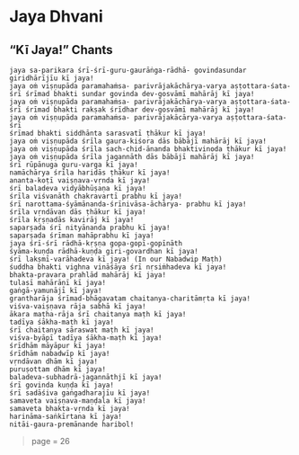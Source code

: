 # Jaya Dhvani

## “Kī Jaya!” Chants

    jaya sa-parikara śrī-śrī-guru-gaurāṅga-rādhā- govindasundar giridhārījīu kī jaya!
    jaya oṁ viṣṇupāda paramahaṁsa- parivrājakāchārya-varya aṣṭottara-śata-śrī śrīmad bhakti sundar govinda dev-gosvāmī mahārāj kī jaya!
    jaya oṁ viṣṇupāda paramahaṁsa- parivrājakāchārya-varya aṣṭottara-śata-śrī śrīmad bhakti rakṣak śrīdhar dev-gosvāmī mahārāj kī jaya!
    jaya oṁ viṣṇupāda paramahaṁsa- parivrājakācārya-varya aṣṭottara-śata-śrī
    śrīmad bhakti siddhānta sarasvatī ṭhākur kī jaya!
    jaya oṁ viṣṇupāda śrīla gaura-kiśora dās bābājī mahārāj kī jaya!
    jaya oṁ viṣṇupāda śrīla sach-chid-ānanda bhaktivinoda ṭhākur kī jaya!
    jaya oṁ viṣṇupāda śrīla jagannāth dās bābājī mahārāj kī jaya!
    śrī rūpānuga guru-varga kī jaya!
    namāchārya śrīla haridās ṭhākur kī jaya!
    ananta-koṭī vaiṣṇava-vṛnda kī jaya!
    śrī baladeva vidyābhūṣaṇa kī jaya!
    śrīla viśvanāth chakravartī prabhu kī jaya!
    śrī narottama-śyāmānanda-śrīnivāsa-āchārya- prabhu kī jaya!
    śrīla vṛndāvan dās ṭhākur kī jaya!
    śrīla kṛṣṇadās kavirāj kī jaya!
    saparṣada śrī nityānanda prabhu kī jaya!
    saparṣada śrīman mahāprabhu kī jaya!
    jaya śrī-śrī rādhā-kṛṣṇa gopa-gopī-gopīnāth
    śyāma-kuṇḍa rādhā-kuṇḍa giri-govardhan kī jaya!
    śrī lakṣmī-varāhadeva kī jaya! (In our Nabadwip Maṭh)
    śuddha bhakti vighna vināśāya śrī nṛsiṁhadeva kī jaya!
    bhakta-pravara prahlād mahārāj kī jaya!
    tulasī mahārāṇī kī jaya!
    gaṅgā-yamunājī kī jaya!
    grantharāja śrīmad-bhāgavatam chaitanya-charitāmṛta kī jaya!
    viśva-vaiṣṇava rāja sabhā kī jaya!
    ākara maṭha-rāja śrī chaitanya maṭh kī jaya!
    tadīya śākha-maṭh kī jaya!
    śrī chaitanya sāraswat maṭh kī jaya!
    viśva-byāpī tadīya śākha-maṭh kī jaya!
    śrīdhām māyāpur kī jaya!
    śrīdhām nabadwīp kī jaya!
    vṛndāvan dhām kī jaya!
    puruṣottam dhām kī jaya!
    baladeva-subhadrā-jagannāthjī kī jaya!
    śrī govinda kuṇḍa kī jaya!
    śrī sadāśiva gaṅgadharajīu kī jaya!
    samaveta vaiṣṇava-maṇḍala kī jaya!
    samaveta bhakta-vṛnda kī jaya!
    harināma-saṅkīrtana kī jaya!
    nitāi-gaura-premānande haribol!



> page = 26